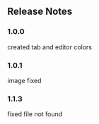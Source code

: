 ## Release Notes

### 1.0.0

created tab and editor colors

### 1.0.1

image fixed

### 1.1.3

fixed file not found
